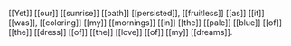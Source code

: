 [[Yet]] [[our]] [[sunrise]] [[oath]] [[persisted]], [[fruitless]] [[as]] [[it]] [[was]], [[coloring]] [[my]] [[mornings]] [[in]] [[the]] [[pale]] [[blue]] [[of]] [[the]] [[dress]] [[of]] [[the]] [[love]] [[of]] [[my]] [[dreams]].